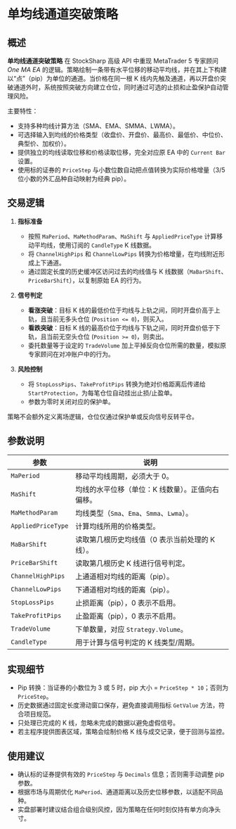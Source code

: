 # 单均线通道突破策略

## 概述
**单均线通道突破策略** 在 StockSharp 高级 API 中重现 MetaTrader 5 专家顾问 *One MA EA* 的逻辑。策略绘制一条带有水平位移的移动平均线，并在其上下构建以“点”（pip）为单位的通道。当价格在同一根 K 线内先触及通道，再以开盘价突破通道外时，系统按照突破方向建立仓位，同时通过可选的止损和止盈保护自动管理风险。

主要特性：
- 支持多种均线计算方法（SMA、EMA、SMMA、LWMA）。
- 可选择输入到均线的价格类型（收盘价、开盘价、最高价、最低价、中位价、典型价、加权价）。
- 提供独立的均线读取位移和价格读取位移，完全对应原 EA 中的 `Current Bar` 设置。
- 使用标的证券的 `PriceStep` 与小数位数自动把点值转换为实际价格增量（3/5 位小数的外汇品种自动映射为经典 pip）。

## 交易逻辑
1. **指标准备**
   - 按照 `MaPeriod`、`MaMethodParam`、`MaShift` 与 `AppliedPriceType` 计算移动平均线，使用订阅的 `CandleType` K 线数据。
   - 将 `ChannelHighPips` 和 `ChannelLowPips` 转换为价格增量，在均线附近形成上下通道。
   - 通过固定长度的历史缓冲区访问过去的均线值与 K 线数据（`MaBarShift`、`PriceBarShift`），以复制原始 EA 的行为。

2. **信号判定**
   - **看涨突破**：目标 K 线的最低价位于均线与上轨之间，同时开盘价高于上轨，且当前无多头仓位 (`Position <= 0`)，则买入。
   - **看跌突破**：目标 K 线的最高价位于均线与下轨之间，同时开盘价低于下轨，且当前无空头仓位 (`Position >= 0`)，则卖出。
   - 委托数量等于设定的 `TradeVolume` 加上平掉反向仓位所需的数量，模拟原专家顾问在对冲账户中的行为。

3. **风险控制**
   - 将 `StopLossPips`、`TakeProfitPips` 转换为绝对价格距离后传递给 `StartProtection`，为每笔仓位自动挂出止损/止盈单。
   - 参数为零时关闭对应的保护单。

策略不会额外定义离场逻辑，仓位仅通过保护单或反向信号反转平仓。

## 参数说明
| 参数 | 说明 |
|------|------|
| `MaPeriod` | 移动平均线周期，必须大于 0。 |
| `MaShift` | 均线的水平位移（单位：K 线数量）。正值向右偏移。 |
| `MaMethodParam` | 均线类型（`Sma`、`Ema`、`Smma`、`Lwma`）。 |
| `AppliedPriceType` | 计算均线所用的价格类型。 |
| `MaBarShift` | 读取第几根历史均线值（0 表示当前处理的 K 线）。 |
| `PriceBarShift` | 读取第几根历史 K 线进行信号判定。 |
| `ChannelHighPips` | 上通道相对均线的距离（pip）。 |
| `ChannelLowPips` | 下通道相对均线的距离（pip）。 |
| `StopLossPips` | 止损距离（pip），0 表示不启用。 |
| `TakeProfitPips` | 止盈距离（pip），0 表示不启用。 |
| `TradeVolume` | 下单数量，对应 `Strategy.Volume`。 |
| `CandleType` | 用于计算与信号判定的 K 线类型/周期。 |

## 实现细节
- Pip 转换：当证券的小数位为 3 或 5 时，pip 大小 = `PriceStep * 10`；否则为 `PriceStep`。
- 历史数据通过固定长度滑动窗口保存，避免直接调用指标 `GetValue` 方法，符合项目规范。
- 只处理已完成的 K 线，忽略未完成的数据以避免虚假信号。
- 若主程序提供图表区域，策略会绘制价格 K 线与成交记录，便于回测与监控。

## 使用建议
- 确认标的证券提供有效的 `PriceStep` 与 `Decimals` 信息；否则需手动调整 pip 参数。
- 根据市场与周期优化 `MaPeriod`、通道距离以及历史位移参数，以适配不同品种。
- 实盘部署时建议结合组合级别风控，因为策略在任何时刻仅持有单方向净头寸。
